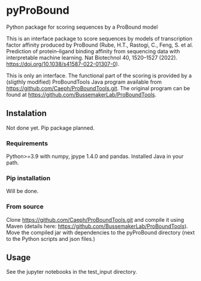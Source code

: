 # pyProBound
Python package for scoring sequences by a ProBound model

This is an interface package to score sequences by models of transcription factor affinity produced by ProBound (Rube, H.T., Rastogi, C., Feng, S. et al. Prediction of protein–ligand binding affinity from sequencing data with interpretable machine learning. Nat Biotechnol 40, 1520–1527 (2022). https://doi.org/10.1038/s41587-022-01307-0). 

This is only an interface. The functional part of the scoring is provided by a (sligthly modified) ProBoundTools Java program available from https://github.com/Caeph/ProBoundTools.git. The original program can be found at https://github.com/BussemakerLab/ProBoundTools. 

## Instalation
Not done yet. Pip package planned.

### Requirements
Python>=3.9 with numpy, jpype 1.4.0 and pandas. Installed Java in your path.

### Pip installation
Will be done.

### From source
Clone https://github.com/Caeph/ProBoundTools.git and compile it using Maven (details here: https://github.com/BussemakerLab/ProBoundTools). Move the compiled jar with dependencies to the pyProBound directory (next to the Python scripts and json files.)

## Usage
See the jupyter notebooks in the test_input directory.
